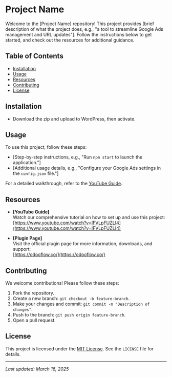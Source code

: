 # Project Name

Welcome to the [Project Name] repository! This project provides [brief description of what the project does, e.g., "a tool to streamline Google Ads management and URL updates"]. Follow the instructions below to get started, and check out the resources for additional guidance.

## Table of Contents
- [Installation](#installation)
- [Usage](#usage)
- [Resources](#resources)
- [Contributing](#contributing)
- [License](#license)

## Installation

- Download the zip and upload to WordPress, then activate.

## Usage

To use this project, follow these steps:
- [Step-by-step instructions, e.g., "Run `npm start` to launch the application."]
- [Additional usage details, e.g., "Configure your Google Ads settings in the `config.json` file."]

For a detailed walkthrough, refer to the [YouTube Guide](#resources).

## Resources

- **[YouTube Guide]**  
  Watch our comprehensive tutorial on how to set up and use this project:  
  [https://www.youtube.com/watch?v=IFVLpFUZLI4](https://www.youtube.com/watch?v=IFVLpFUZLI4)

- **[Plugin Page]**  
  Visit the official plugin page for more information, downloads, and support:  
  [https://odooflow.co/](https://odooflow.co/)

## Contributing

We welcome contributions! Please follow these steps:
1. Fork the repository.
2. Create a new branch: `git checkout -b feature-branch`.
3. Make your changes and commit: `git commit -m "Description of changes"`.
4. Push to the branch: `git push origin feature-branch`.
5. Open a pull request.

## License

This project is licensed under the [MIT License](LICENSE). See the `LICENSE` file for details.

---

*Last updated: March 16, 2025*
